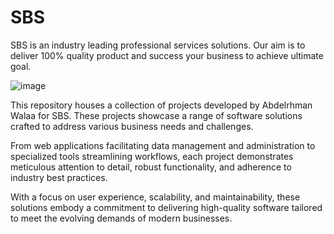 # SBS

SBS is an industry leading professional services solutions. Our aim is to deliver 100% quality product
and success your business to achieve ultimate goal.

![image](https://github.com/AbdelrhmanWalaa/SBS/assets/44446382/223c0349-9356-4f6f-a70a-692e826868f8)

This repository houses a collection of projects developed by Abdelrhman Walaa for SBS. These projects showcase a range of software solutions crafted to address various business needs and challenges. 

From web applications facilitating data management and administration to specialized tools streamlining workflows, each project demonstrates meticulous attention to detail, robust functionality, and adherence to industry best practices.

With a focus on user experience, scalability, and maintainability, these solutions embody a commitment to delivering high-quality software tailored to meet the evolving demands of modern businesses.
